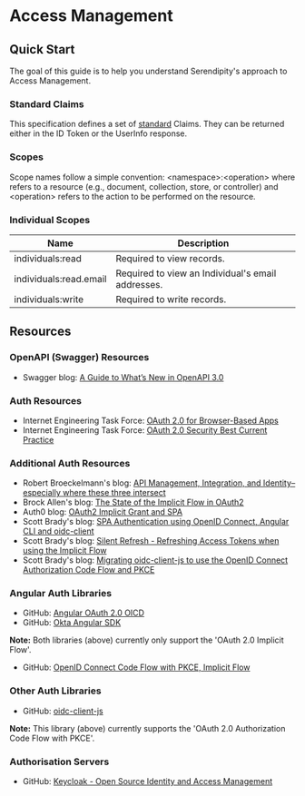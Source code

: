 # Access Management

## Quick Start

The goal of this guide is to help you understand Serendipity's approach to Access Management.

### Standard Claims

This specification defines a set of [standard](https://openid.net/specs/openid-connect-core-1_0.html#StandardClaims) 
Claims. They can be returned either in the ID Token or the UserInfo response.

### Scopes

Scope names follow a simple convention: &lt;namespace&gt;:&lt;operation&gt; where <namespace> refers to a resource (e.g., document,
collection, store, or controller) and &lt;operation&gt; refers to the action to be performed on the resource.

### Individual Scopes

| Name                   | Description                                       |
| ---------------------- | ------------------------------------------------- |
| individuals:read       | Required to view records.                         |
| individuals:read.email | Required to view an Individual's email addresses. |
| individuals:write      | Required to write records.                        |

## Resources

### OpenAPI (Swagger) Resources
* Swagger blog: [A Guide to What’s New in OpenAPI 3.0](https://swagger.io/blog/news/whats-new-in-openapi-3-0/)

### Auth Resources
* Internet Engineering Task Force: [OAuth 2.0 for Browser-Based Apps](https://datatracker.ietf.org/doc/draft-ietf-oauth-browser-based-apps/)
* Internet Engineering Task Force: [OAuth 2.0 Security Best Current Practice](https://datatracker.ietf.org/doc/draft-ietf-oauth-security-topics/)

### Additional Auth Resources
* Robert Broeckelmann's blog: [API Management, Integration, and Identity–especially where these three intersect](https://medium.com/@robert.broeckelmann)
* Brock Allen's blog: [The State of the Implicit Flow in OAuth2](https://brockallen.com/2019/01/03/the-state-of-the-implicit-flow-in-oauth2/)
* Auth0 blog: [OAuth2 Implicit Grant and SPA](https://auth0.com/blog/oauth2-implicit-grant-and-spa/)
* Scott Brady's blog: [SPA Authentication using OpenID Connect, Angular CLI and oidc-client](https://www.scottbrady91.com/Angular/SPA-Authentiction-using-OpenID-Connect-Angular-CLI-and-oidc-client)
* Scott Brady's blog: [Silent Refresh - Refreshing Access Tokens when using the Implicit Flow](https://www.scottbrady91.com/OpenID-Connect/Silent-Refresh-Refreshing-Access-Tokens-when-using-the-Implicit-Flow)
* Scott Brady's blog: [Migrating oidc-client-js to use the OpenID Connect Authorization Code Flow and PKCE](https://www.scottbrady91.com/Angular/Migrating-oidc-client-js-to-use-the-OpenID-Connect-Authorization-Code-Flow-and-PKCE)

### Angular Auth Libraries
* GitHub: [Angular OAuth 2.0 OICD](https://github.com/manfredsteyer/angular-oauth2-oidc)
* GitHub: [Okta Angular SDK](https://github.com/okta/okta-oidc-js/tree/master/packages/okta-angular)

**Note:** Both libraries (above) currently only support the 'OAuth 2.0 Implicit Flow'.

* GitHub: [OpenID Connect Code Flow with PKCE, Implicit Flow](https://github.com/damienbod/angular-auth-oidc-client)

### Other Auth Libraries
* GitHub: [oidc-client-js](https://github.com/IdentityModel/oidc-client-js)

**Note:** This library (above) currently supports the 'OAuth 2.0 Authorization Code Flow with PKCE'.

### Authorisation Servers
* GitHub: [Keycloak - Open Source Identity and Access Management](https://www.keycloak.org/)
